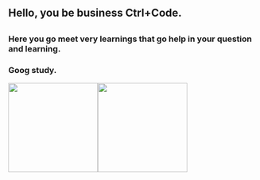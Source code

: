 <h2>Hello, you be business Ctrl+Code.<h2>
<h3>Here you go meet very learnings that go help in your question and learning.</h3>
<h3>Goog study.</h3>
<div style="display: flex;">
  <a href="https://github.com/DR4G00ON"></a>
  <img height="180em" src="https://github-readme-stats.vercel.app/api?username=DR4G00ON&show_icons=true&theme=dracula&include_all_commits=true&count_private=true"/>
  <img height="180em" src="https://github-readme-stats.vercel.app/api/top-langs/?username=DR4G00ON&layout=compact&langs_count=16&theme=dracula"/>
</div>
